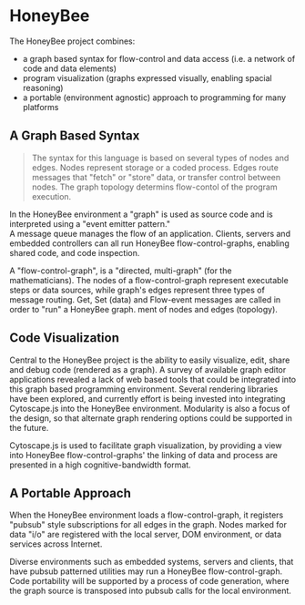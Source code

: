 HoneyBee
========
The HoneyBee project combines: 
 * a graph based syntax for flow-control and data access (i.e. a network of code and data elements)
 * program visualization (graphs expressed visually, enabling spacial reasoning)
 * a portable (environment agnostic) approach to programming for many platforms


A Graph Based Syntax
--------------------
>The syntax for this language is based on several types of nodes and edges. Nodes represent storage or a coded process. Edges route messages that "fetch" or "store" data, or transfer control between nodes. The graph topology determins flow-contol of the program execution.

In the HoneyBee environment a "graph" is used as source code and is interpreted using a "event emitter pattern."  
A message queue manages the flow of an application. Clients, servers and embedded controllers can all run 
HoneyBee flow-control-graphs, enabling shared code, and code inspection. 

A "flow-control-graph", is a "directed, multi-graph" (for the mathematicians). 
The nodes of a flow-control-graph represent executable steps or data sources, 
while graph's edges represent three types of message routing. Get, Set (data) and Flow-event messages are called in order to "run" a HoneyBee graph.
ment of nodes and edges (topology).


Code Visualization
------------------
Central to the HoneyBee project is the ability to easily visualize, edit, share and debug code (rendered as a graph).
A survey of available graph editor applications revealed a lack of web based tools that could be integrated into this graph based 
programming environment. Several rendering libraries have been explored, and currently effort is being invested into integrating 
Cytoscape.js into the HoneyBee environment. Modularity is also a focus of the design, so that alternate graph rendering options could be supported 
in the future.

Cytoscape.js is used to facilitate graph visualization, by providing a view into HoneyBee flow-control-graphs' the linking of data and process are presented in a high cognitive-bandwidth format. 


A Portable Approach
-------------------
When the HoneyBee environment loads a flow-control-graph, it registers "pubsub" style subscriptions for all edges in
the graph. Nodes marked for data "i/o" are registered with the local server, DOM environment, or data services across Internet. 

Diverse environments such as embedded systems, servers and clients, that have pubsub patterned utilities may run a HoneyBee flow-control-graph. 
Code portability will be supported by a process of code generation, where the graph source is transposed into pubsub calls for the local environment.
